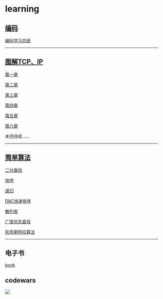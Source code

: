 # learning
## [编码](https://github.com/luanguang/articles/blob/master/book/%E7%BC%96%E7%A0%81.pdf)

[编码学习总结](https://github.com/luanguang/articles/blob/master/%E7%BC%96%E7%A0%81/%E5%AD%A6%E4%B9%A0%E6%80%BB%E7%BB%93.md)

---

## [图解TCP、IP](https://github.com/luanguang/articles/blob/master/book/%E5%9B%BE%E8%A7%A3TCP%20IP(%E7%AC%AC5%E7%89%88).pdf)

[第一章](https://github.com/luanguang/articles/blob/master/%E5%9B%BE%E8%A7%A3TCP%E3%80%81IP/%E7%AC%AC%E4%B8%80%E7%AB%A0.md) 


[第二章](https://github.com/luanguang/articles/blob/master/%E5%9B%BE%E8%A7%A3TCP%E3%80%81IP/%E7%AC%AC%E4%BA%8C%E7%AB%A0.md) 

[第三章](https://github.com/luanguang/articles/blob/master/%E5%9B%BE%E8%A7%A3TCP%E3%80%81IP/%E7%AC%AC%E4%B8%89%E7%AB%A0.md)

[第四章](https://github.com/luanguang/articles/blob/master/%E5%9B%BE%E8%A7%A3TCP%E3%80%81IP/%E7%AC%AC%E5%9B%9B%E7%AB%A0.md)

[第五章](https://github.com/luanguang/articles/blob/master/%E5%9B%BE%E8%A7%A3TCP%E3%80%81IP/%E7%AC%AC%E4%BA%94%E7%AB%A0.md)

[第六章](https://github.com/luanguang/articles/blob/master/%E5%9B%BE%E8%A7%A3TCP%E3%80%81IP/%E7%AC%AC%E5%85%AD%E7%AB%A0.md)

未完待续……

---

## [简单算法](https://github.com/luanguang/articles/blob/master/book/%E7%AE%97%E6%B3%95%E5%9B%BE%E8%A7%A3.pdf)

[二分查找](https://github.com/luanguang/articles/tree/master/%E7%AE%97%E6%B3%95/%E4%BA%8C%E5%88%86%E6%9F%A5%E6%89%BE)

[排序](https://github.com/luanguang/articles/tree/master/%E7%AE%97%E6%B3%95/%E6%8E%92%E5%BA%8F)

[递归](https://github.com/luanguang/articles/tree/master/%E7%AE%97%E6%B3%95/%E9%80%92%E5%BD%92)

[D&C快速排序](https://github.com/luanguang/articles/tree/master/%E7%AE%97%E6%B3%95/D%26C%E5%BF%AB%E9%80%9F%E6%8E%92%E5%BA%8F)

[散列表](https://github.com/luanguang/articles/tree/master/%E7%AE%97%E6%B3%95/%E6%95%A3%E5%88%97%E8%A1%A8)

[广度优先查找](https://github.com/luanguang/articles/tree/master/%E7%AE%97%E6%B3%95/%E5%B9%BF%E5%BA%A6%E4%BC%98%E5%85%88)

[狄克斯特拉算法](https://github.com/luanguang/articles/tree/master/%E7%AE%97%E6%B3%95/%E7%8B%84%E5%85%8B%E6%96%AF%E7%89%B9%E6%8B%89%E7%AE%97%E6%B3%95)

---
## 电子书

[book](https://github.com/luanguang/articles/tree/master/book)

## codewars

![](https://github.com/luanguang/articles/blob/master/images/codewars.png)

